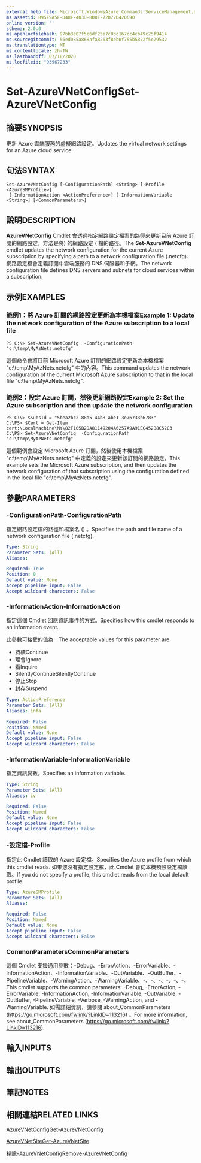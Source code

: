 ```yaml
---
external help file: Microsoft.WindowsAzure.Commands.ServiceManagement.dll-Help.xml
ms.assetid: 895F9A5F-D48F-403D-BD8F-72D72D420690
online version: ''
schema: 2.0.0
ms.openlocfilehash: 97bb3e07f5c6df25e7c03c167cc4cb49c25f9414
ms.sourcegitcommit: 56ed085a868afa8263f8eb0f755b5822f5c29532
ms.translationtype: MT
ms.contentlocale: zh-TW
ms.lasthandoff: 07/18/2020
ms.locfileid: "93967233"
---
```

# <span data-ttu-id="e6821-101">Set-AzureVNetConfig</span><span class="sxs-lookup"><span data-stu-id="e6821-101">Set-AzureVNetConfig</span></span>

## <span data-ttu-id="e6821-102">摘要</span><span class="sxs-lookup"><span data-stu-id="e6821-102">SYNOPSIS</span></span>
<span data-ttu-id="e6821-103">更新 Azure 雲端服務的虛擬網路設定。</span><span class="sxs-lookup"><span data-stu-id="e6821-103">Updates the virtual network settings for an Azure cloud service.</span></span>

## <span data-ttu-id="e6821-104">句法</span><span class="sxs-lookup"><span data-stu-id="e6821-104">SYNTAX</span></span>

```
Set-AzureVNetConfig [-ConfigurationPath] <String> [-Profile <AzureSMProfile>]
 [-InformationAction <ActionPreference>] [-InformationVariable <String>] [<CommonParameters>]
```

## <span data-ttu-id="e6821-105">說明</span><span class="sxs-lookup"><span data-stu-id="e6821-105">DESCRIPTION</span></span>
<span data-ttu-id="e6821-106">**AzureVNetConfig** Cmdlet 會透過指定網路設定檔案的路徑來更新目前 Azure 訂閱的網路設定，方法是將) 的網路設定 ( 檔的路徑。</span><span class="sxs-lookup"><span data-stu-id="e6821-106">The **Set-AzureVNetConfig** cmdlet updates the network configuration for the current Azure subscription by specifying a path to a network configuration file (.netcfg).</span></span>
<span data-ttu-id="e6821-107">網路設定檔會定義訂閱中雲端服務的 DNS 伺服器和子網。</span><span class="sxs-lookup"><span data-stu-id="e6821-107">The network configuration file defines DNS servers and subnets for cloud services within a subscription.</span></span>

## <span data-ttu-id="e6821-108">示例</span><span class="sxs-lookup"><span data-stu-id="e6821-108">EXAMPLES</span></span>

### <span data-ttu-id="e6821-109">範例1：將 Azure 訂閱的網路設定更新為本機檔案</span><span class="sxs-lookup"><span data-stu-id="e6821-109">Example 1: Update the network configuration of the Azure subscription to a local file</span></span>
```
PS C:\> Set-AzureVNetConfig  -ConfigurationPath "c:\temp\MyAzNets.netcfg"
```

<span data-ttu-id="e6821-110">這個命令會將目前 Microsoft Azure 訂閱的網路設定更新為本機檔案 "c:\temp\MyAzNets.netcfg" 中的內容。</span><span class="sxs-lookup"><span data-stu-id="e6821-110">This command updates the network configuration of the current Microsoft Azure subscription to that in the local file "c:\temp\MyAzNets.netcfg".</span></span>

### <span data-ttu-id="e6821-111">範例2：設定 Azure 訂閱，然後更新網路設定</span><span class="sxs-lookup"><span data-stu-id="e6821-111">Example 2: Set the Azure subscription and then update the network configuration</span></span>
```
PS C:\> $SubsId = "5bea2bc2-88a5-44b8-abe1-3e76733b6783"
C:\PS> $Cert = Get-Item cert:\LocalMachine\MY\82F105B2DA81149204A6257A9A91EC452B8C52C3
C:\PS> Set-AzureVNetConfig  -ConfigurationPath "c:\temp\MyAzNets.netcfg"
```

<span data-ttu-id="e6821-112">這個範例會設定 Microsoft Azure 訂閱，然後使用本機檔案 "c:\temp\MyAzNets.netcfg" 中定義的設定來更新該訂閱的網路設定。</span><span class="sxs-lookup"><span data-stu-id="e6821-112">This example sets the Microsoft Azure subscription, and then updates the network configuration of that subscription using the configuration defined in the local file "c:\temp\MyAzNets.netcfg".</span></span>

## <span data-ttu-id="e6821-113">參數</span><span class="sxs-lookup"><span data-stu-id="e6821-113">PARAMETERS</span></span>

### <span data-ttu-id="e6821-114">-ConfigurationPath</span><span class="sxs-lookup"><span data-stu-id="e6821-114">-ConfigurationPath</span></span>
<span data-ttu-id="e6821-115">指定網路設定檔的路徑和檔案名 () 。</span><span class="sxs-lookup"><span data-stu-id="e6821-115">Specifies the path and file name of a network configuration file (.netcfg).</span></span>

```yaml
Type: String
Parameter Sets: (All)
Aliases: 

Required: True
Position: 0
Default value: None
Accept pipeline input: False
Accept wildcard characters: False
```

### <span data-ttu-id="e6821-116">-InformationAction</span><span class="sxs-lookup"><span data-stu-id="e6821-116">-InformationAction</span></span>
<span data-ttu-id="e6821-117">指定這個 Cmdlet 回應資訊事件的方式。</span><span class="sxs-lookup"><span data-stu-id="e6821-117">Specifies how this cmdlet responds to an information event.</span></span>

<span data-ttu-id="e6821-118">此參數可接受的值為：</span><span class="sxs-lookup"><span data-stu-id="e6821-118">The acceptable values for this parameter are:</span></span>

- <span data-ttu-id="e6821-119">持續</span><span class="sxs-lookup"><span data-stu-id="e6821-119">Continue</span></span>
- <span data-ttu-id="e6821-120">理會</span><span class="sxs-lookup"><span data-stu-id="e6821-120">Ignore</span></span>
- <span data-ttu-id="e6821-121">看</span><span class="sxs-lookup"><span data-stu-id="e6821-121">Inquire</span></span>
- <span data-ttu-id="e6821-122">SilentlyContinue</span><span class="sxs-lookup"><span data-stu-id="e6821-122">SilentlyContinue</span></span>
- <span data-ttu-id="e6821-123">停止</span><span class="sxs-lookup"><span data-stu-id="e6821-123">Stop</span></span>
- <span data-ttu-id="e6821-124">封存</span><span class="sxs-lookup"><span data-stu-id="e6821-124">Suspend</span></span>

```yaml
Type: ActionPreference
Parameter Sets: (All)
Aliases: infa

Required: False
Position: Named
Default value: None
Accept pipeline input: False
Accept wildcard characters: False
```

### <span data-ttu-id="e6821-125">-InformationVariable</span><span class="sxs-lookup"><span data-stu-id="e6821-125">-InformationVariable</span></span>
<span data-ttu-id="e6821-126">指定資訊變數。</span><span class="sxs-lookup"><span data-stu-id="e6821-126">Specifies an information variable.</span></span>

```yaml
Type: String
Parameter Sets: (All)
Aliases: iv

Required: False
Position: Named
Default value: None
Accept pipeline input: False
Accept wildcard characters: False
```

### <span data-ttu-id="e6821-127">-設定檔</span><span class="sxs-lookup"><span data-stu-id="e6821-127">-Profile</span></span>
<span data-ttu-id="e6821-128">指定此 Cmdlet 讀取的 Azure 設定檔。</span><span class="sxs-lookup"><span data-stu-id="e6821-128">Specifies the Azure profile from which this cmdlet reads.</span></span>
<span data-ttu-id="e6821-129">如果您沒有指定設定檔，此 Cmdlet 會從本機預設設定檔讀取。</span><span class="sxs-lookup"><span data-stu-id="e6821-129">If you do not specify a profile, this cmdlet reads from the local default profile.</span></span>

```yaml
Type: AzureSMProfile
Parameter Sets: (All)
Aliases: 

Required: False
Position: Named
Default value: None
Accept pipeline input: False
Accept wildcard characters: False
```

### <span data-ttu-id="e6821-130">CommonParameters</span><span class="sxs-lookup"><span data-stu-id="e6821-130">CommonParameters</span></span>
<span data-ttu-id="e6821-131">這個 Cmdlet 支援通用參數：-Debug、-ErrorAction、-ErrorVariable、-InformationAction、-InformationVariable、-OutVariable、-OutBuffer、-PipelineVariable、-WarningAction、-WarningVariable、-、-、-、-、-、-。</span><span class="sxs-lookup"><span data-stu-id="e6821-131">This cmdlet supports the common parameters: -Debug, -ErrorAction, -ErrorVariable, -InformationAction, -InformationVariable, -OutVariable, -OutBuffer, -PipelineVariable, -Verbose, -WarningAction, and -WarningVariable.</span></span> <span data-ttu-id="e6821-132">如需詳細資訊，請參閱 about_CommonParameters (https://go.microsoft.com/fwlink/?LinkID=113216) 。</span><span class="sxs-lookup"><span data-stu-id="e6821-132">For more information, see about_CommonParameters (https://go.microsoft.com/fwlink/?LinkID=113216).</span></span>

## <span data-ttu-id="e6821-133">輸入</span><span class="sxs-lookup"><span data-stu-id="e6821-133">INPUTS</span></span>

## <span data-ttu-id="e6821-134">輸出</span><span class="sxs-lookup"><span data-stu-id="e6821-134">OUTPUTS</span></span>

## <span data-ttu-id="e6821-135">筆記</span><span class="sxs-lookup"><span data-stu-id="e6821-135">NOTES</span></span>

## <span data-ttu-id="e6821-136">相關連結</span><span class="sxs-lookup"><span data-stu-id="e6821-136">RELATED LINKS</span></span>

[<span data-ttu-id="e6821-137">AzureVNetConfig</span><span class="sxs-lookup"><span data-stu-id="e6821-137">Get-AzureVNetConfig</span></span>](./Get-AzureVNetConfig.md)

[<span data-ttu-id="e6821-138">AzureVNetSite</span><span class="sxs-lookup"><span data-stu-id="e6821-138">Get-AzureVNetSite</span></span>](./Get-AzureVNetSite.md)

[<span data-ttu-id="e6821-139">移除-AzureVNetConfig</span><span class="sxs-lookup"><span data-stu-id="e6821-139">Remove-AzureVNetConfig</span></span>](./Remove-AzureVNetConfig.md)


